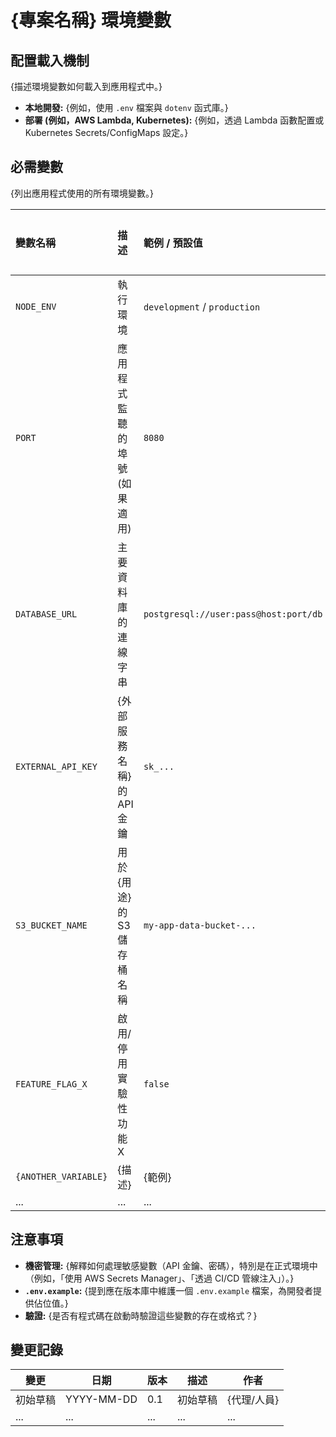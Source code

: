 # {專案名稱} 環境變數

## 配置載入機制

{描述環境變數如何載入到應用程式中。}

- **本地開發:** {例如，使用 `.env` 檔案與 `dotenv` 函式庫。}
- **部署 (例如，AWS Lambda, Kubernetes):** {例如，透過 Lambda 函數配置或 Kubernetes Secrets/ConfigMaps 設定。}

## 必需變數

{列出應用程式使用的所有環境變數。}

| 變數名稱             | 描述                          | 範例 / 預設值                         | 必需？ (是/否) | 敏感？ (是/否) |
| :------------------- | :---------------------------- | :------------------------------------ | :------------- | :------------- |
| `NODE_ENV`           | 執行環境                      | `development` / `production`          | 是             | 否             |
| `PORT`               | 應用程式監聽的埠號 (如果適用) | `8080`                                | 否             | 否             |
| `DATABASE_URL`       | 主要資料庫的連線字串          | `postgresql://user:pass@host:port/db` | 是             | 是             |
| `EXTERNAL_API_KEY`   | {外部服務名稱} 的 API 金鑰    | `sk_...`                              | 是             | 是             |
| `S3_BUCKET_NAME`     | 用於 {用途} 的 S3 儲存桶名稱  | `my-app-data-bucket-...`              | 是             | 否             |
| `FEATURE_FLAG_X`     | 啟用/停用實驗性功能 X         | `false`                               | 否             | 否             |
| `{ANOTHER_VARIABLE}` | {描述}                        | {範例}                                | {是/否}        | {是/否}        |
| ...                  | ...                           | ...                                   | ...            | ...            |

## 注意事項

- **機密管理:** {解釋如何處理敏感變數（API 金鑰、密碼），特別是在正式環境中（例如，「使用 AWS Secrets Manager」、「透過 CI/CD 管線注入」）。}
- **`.env.example`:** {提到應在版本庫中維護一個 `.env.example` 檔案，為開發者提供佔位值。}
- **驗證:** {是否有程式碼在啟動時驗證這些變數的存在或格式？}

## 變更記錄

| 變更     | 日期       | 版本 | 描述     | 作者        |
| -------- | ---------- | ---- | -------- | ----------- |
| 初始草稿 | YYYY-MM-DD | 0.1  | 初始草稿 | {代理/人員} |
| ...      | ...        | ...  | ...      | ...         |
